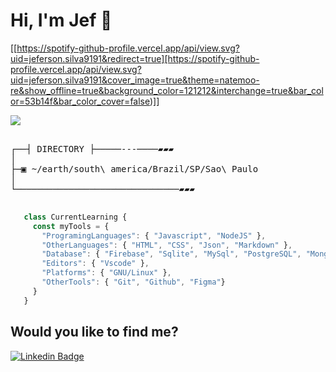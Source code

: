 # Hi, I'm Jef :wave:

[[https://spotify-github-profile.vercel.app/api/view.svg?uid=jeferson.silva9191&redirect=true][https://spotify-github-profile.vercel.app/api/view.svg?uid=jeferson.silva9191&cover_image=true&theme=natemoo-re&show_offline=true&background_color=121212&interchange=true&bar_color=53b14f&bar_color_cover=false)]]

<img src="https://i.pinimg.com/originals/10/6b/ca/106bca51cad5526e62cc6e3d8502eefd.gif" />

<pre>

┌──┤ DIRECTORY ├─────---────▰▰▰
│
├─▣ ~/earth/south\ america/Brazil/SP/Sao\ Paulo
│
└───────────────────────────────▰▰▰

</pre>

```javascript
   class CurrentLearning {
     const myTools = {
       "ProgramingLanguages": { "Javascript", "NodeJS" },
       "OtherLanguages": { "HTML", "CSS", "Json", "Markdown" },
       "Database": { "Firebase", "Sqlite", "MySql", "PostgreSQL", "MongoDB", "Redis" },
       "Editors": { "Vscode" },
       "Platforms": { "GNU/Linux" },
       "OtherTools": { "Git", "Github", "Figma"}
     }
   }
```

## Would you like to find me?

[![Linkedin Badge](https://img.shields.io/badge/-LinkedIn-blue?style=flat-square&logo=Linkedin&logoColor=white&link=https://www.linkedin.com/in/-jefersonsilva/)](https://www.linkedin.com/in/-jefersonsilva/)
